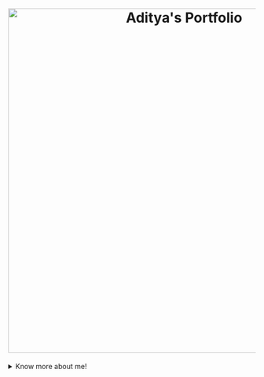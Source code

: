 <!-- Header -->
<h1 align="center"> 
  <a href="https://aditya-jambhale.vercel.app/">
    <img src="innovate.png" alt="Aditya's Portfolio" width="700px">
  </a> 
</h1>

<details>
 <summary>Know more about me!</summary>

## Hi there! 👋

I'm **Aditya Shankar Jambhale**, a Computer Engineer. I am passionate about backend development and love building efficient systems. Let's connect and create something amazing together!

## About Me

Currently based in **Navi-Mumbai**, I am a **Backend Developer** with a strong foundation in computer engineering. I am eager to learn and grow in the field of software development while contributing to exciting projects.

## Skills & Technologies

[![My Skills](https://skillicons.dev/icons?i=nodejs,react,mongodb,express,java,html,css,git,github,postman,tailwind,vercel,nextjs,supabase,firebase&perline=8)](https://skillicons.dev)
## GitHub Stats

- ![Repos](https://img.shields.io/badge/dynamic/json?url=https://api.github.com/users/Aditya-jambhale&query=public_repos&label=Repos&logo=github&color=blue&style=for-the-badge)
- ![Followers](https://img.shields.io/github/followers/Aditya-jambhale?label=Followers&logo=github&style=for-the-badge)
- ![Following](https://img.shields.io/badge/dynamic/json?url=https://api.github.com/users/Aditya-jambhale&query=following&label=Following&logo=github&color=green&style=for-the-badge)

![GitHub Stats](https://github-readme-stats.vercel.app/api?username=Aditya-jambhale&show_icons=true&hide_title=true&count_private=true&theme=radical)  
[![Top Langs](https://github-readme-stats.vercel.app/api/top-langs/?username=Aditya-jambhale&layout=compact&theme=dark)](https://github.com/anuraghazra/github-readme-stats)

## Connect with Me

<a href="https://www.linkedin.com/in/adityajambhale/" target="_blank" rel="noopener noreferrer">🔗 Linkedin</a> | 
<a href="https://twitter.com/AdityaJambhal18" target="_blank" rel="noopener noreferrer">🐦 Twitter</a> | 
<a href="https://www.instagram.com/_.adityeahhh/" target="_blank" rel="noopener noreferrer">📸 Instagram</a>
